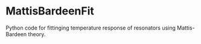 # MattisBardeenFit
Python code for fittinging temperature response of resonators using Mattis-Bardeen theory.
